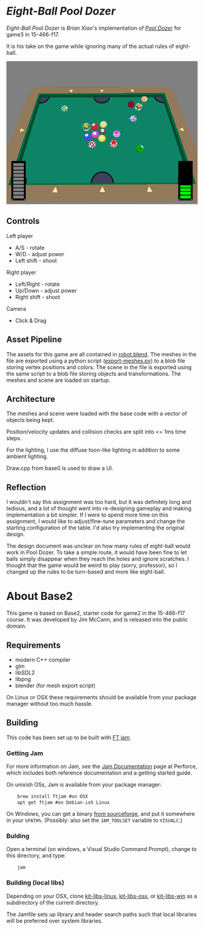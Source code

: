 # *Eight-Ball Pool Dozer*

*Eight-Ball Pool Dozer* is *Brian Xiao*'s implementation of [*Pool Dozer*](http://http://graphics.cs.cmu.edu/courses/15-466-f17/game3-designs/jmccann/) for game3 in 15-466-f17.

It is his take on the game while ignoring many of the actual rules of eight-ball.

![](https://github.com/0aix/15-466-f17-base2/blob/game3/screenshots/screenshot.png?raw=true)

## Controls
Left player
- A/S - rotate
- W/D - adjust power
- Left shift - shoot

Right player
- Left/Right - rotate
- Up/Down - adjust power
- Right shift - shoot

Camera
- Click & Drag

## Asset Pipeline

The assets for this game are all contained in [robot.blend](https://github.com/0aix/15-466-f17-base2/blob/game3/models/pool.blend). The meshes in the file are exported using a python script ([export-meshes.py](https://github.com/0aix/15-466-f17-base2/blob/game3/models/export-meshes.py)) to a blob file storing vertex positions and colors. The scene in the file is exported using the same script to a blob file storing objects and transformations. The meshes and scene are loaded on startup.

## Architecture

The meshes and scene were loaded with the base code with a vector of objects being kept.

Position/velocity updates and collision checks are split into <= 1ms time steps.

For the lighting, I use the diffuse toon-like lighting in addition to some ambient lighting.

Draw.cpp from base0 is used to draw a UI.

## Reflection

I wouldn't say this assignment was too hard, but it was definitely long and tedious, and a lot of thought went into re-designing gameplay and making implementation a bit simpler. 
If I were to spend more time on this assignment, I would like to adjust/fine-tune parameters and change the starting configuration of the table. I'd also try implementing the original design.

The design document was unclear on how many rules of eight-ball would work in Pool Dozer. To take a simple route, it would have been fine to let balls simply disappear when they reach the holes and ignore scratches.
I thought that the game would be weird to play (sorry, professor), so I changed up the rules to be turn-based and more like eight-ball.

# About Base2

This game is based on Base2, starter code for game2 in the 15-466-f17 course. It was developed by Jim McCann, and is released into the public domain.

## Requirements

 - modern C++ compiler
 - glm
 - libSDL2
 - libpng
 - blender (for mesh export script)

On Linux or OSX these requirements should be available from your package manager without too much hassle.

## Building

This code has been set up to be built with [FT jam](https://www.freetype.org/jam/).

### Getting Jam

For more information on Jam, see the [Jam Documentation](https://www.perforce.com/documentation/jam-documentation) page at Perforce, which includes both reference documentation and a getting started guide.

On unixish OSs, Jam is available from your package manager:
```
	brew install ftjam #on OSX
	apt get ftjam #on Debian-ish Linux
```

On Windows, you can get a binary [from sourceforge](https://sourceforge.net/projects/freetype/files/ftjam/2.5.2/ftjam-2.5.2-win32.zip/download),
and put it somewhere in your `%PATH%`.
(Possibly: also set the `JAM_TOOLSET` variable to `VISUALC`.)

### Bulding
Open a terminal (on windows, a Visual Studio Command Prompt), change to this directory, and type:
```
	jam
```

### Building (local libs)

Depending on your OSX, clone 
[kit-libs-linux](https://github.com/ixchow/kit-libs-linux),
[kit-libs-osx](https://github.com/ixchow/kit-libs-osx),
or [kit-libs-win](https://github.com/ixchow/kit-libs-win)
as a subdirectory of the current directory.

The Jamfile sets up library and header search paths such that local libraries will be preferred over system libraries.
